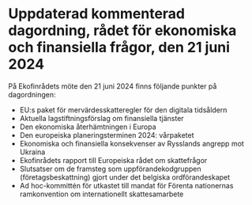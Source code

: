 # Uppdaterad kommenterad dagordning, rådet för ekonomiska och finansiella frågor, den 21 juni 2024

På Ekofinrådets möte den 21 juni 2024 finns följande punkter på dagordningen:

* EU:s paket för mervärdesskatteregler för den digitala tidsåldern
* Aktuella lagstiftningsförslag om finansiella tjänster
* Den ekonomiska återhämtningen i Europa
* Den europeiska planeringsterminen 2024: vårpaketet
* Ekonomiska och finansiella konsekvenser av Rysslands angrepp mot Ukraina
* Ekofinrådets rapport till Europeiska rådet om skattefrågor
* Slutsatser om de framsteg som uppförandekodgruppen (företagsbeskattning) gjort under det belgiska ordförandeskapet
* Ad hoc\-kommittén för utkastet till mandat för Förenta nationernas ramkonvention om internationellt skattesamarbete
